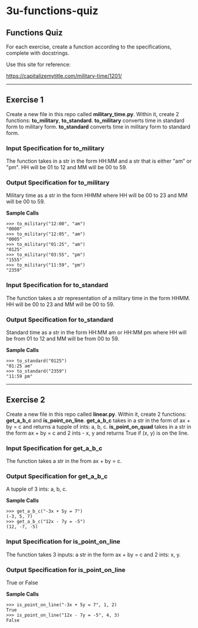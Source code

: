# 3u-functions-quiz

Functions Quiz
---

For each exercise, create a function according to the specifications, complete with docstrings.

Use this site for reference:

https://capitalizemytitle.com/military-time/1201/

---------

## Exercise 1

Create a new file in this repo called **military_time.py**. Within it, create 2 functions: **to_military**, **to_standard**. **to_military** converts time in standard form to military form. **to_standard** converts time in military form to standard form.

### Input Specification for to_military

The function takes in a str in the form HH:MM and a str that is either "am" or "pm". HH will be 01 to 12 and MM will be 00 to 59.

### Output Specification for to_military

Military time as a str in the form HHMM where HH will be 00 to 23 and MM will be 00 to 59.

**Sample Calls**
```
>>> to_military("12:00", "am")
"0000"
>>> to_military("12:05", "am")
"0005"
>>> to_military("01:25", "am")
"0125"
>>> to_military("03:55", "pm")
"1555"
>>> to_military("11:59", "pm")
"2359"
```
### Input Specification for to_standard

The function takes a str representation of a military time in the form HHMM. HH will be 00 to 23 and MM will be 00 to 59.

### Output Specification for to_standard

Standard time as a str in the form HH:MM am or HH:MM pm where HH will be from 01 to 12 and MM will be from 00 to 59.

**Sample Calls**
```
>>> to_standard("0125")
"01:25 am"
>>> to_standard("2359")
"11:59 pm"
```

---------

## Exercise 2

Create a new file in this repo called **linear.py**. Within it, create 2 functions: **get_a_b_c** and **is_point_on_line**. **get_a_b_c** takes in a str in the form of ax + by = c and returns a tupple of ints: a, b, c. **is_point_on_quad** takes in a str in the form ax + by = c and 2 ints - x, y and returns True if (x, y) is on the line.

### Input Specification for get_a_b_c

The function takes a str in the from ax + by = c.

### Output Specification for get_a_b_c

A tupple of 3 ints: a, b, c.

**Sample Calls**
```
>>> get_a_b_c("-3x + 5y = 7")
(-3, 5, 7)
>>> get_a_b_c("12x - 7y = -5")
(12, -7, -5)
```

### Input Specification for is_point_on_line

The function takes 3 inputs: a str in the form ax + by = c and 2 ints: x, y.

### Output Specification for is_point_on_line

True or False

**Sample Calls**
```
>>> is_point_on_line("-3x + 5y = 7", 1, 2)
True
>>> is_point_on_line("12x - 7y = -5", 4, 3)
False
```
